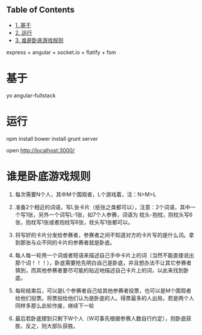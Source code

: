 <div id="table-of-contents">
<h2>Table of Contents</h2>
<div id="text-table-of-contents">
<ul>
<li><a href="#sec-1">1. 基于</a></li>
<li><a href="#sec-2">2. 运行</a></li>
<li><a href="#sec-3">3. 谁是卧底游戏规则</a></li>
</ul>
</div>
</div>
express + angular + socket.io + flatify + fsm

# 基于

yo angular-fullstack

# 运行

npm install
bower install
grunt server

open <http://localhost:3000/>

# 谁是卧底游戏规则

1.  每次需要N个人，其中M个围观者，L个游戏着，注：N>M>L

2.  准备2个相近的词语，写L张卡片（纸张之类都可以），注意：2个词语，其中一个写1张，另外一个词写L-1张，如7个人参赛，词语为 枕头-抱枕，则枕头写6张，抱枕写1张或者抱枕写6张，枕头写1张都可以。

3.  将写好的卡片分发给参赛者，参赛者之间不知道对方的卡片写的是什么词。拿到那张与众不同的卡片的参赛者就是卧底。

4.  每人每一轮用一个词或者短语来描述自己手中卡片上的词（当然不能直接说出那个词！！！），卧底需要抢先明白自己是卧底，并且想办法不让其它参赛者猜到，而其他参赛者要尽可能的贴近地描述自己卡片上的词，以此来找到卧底。

5.  每轮结束后，可以是L个参赛者自己给其他参赛者投票，也可以是M个围观者给他们投票。将票投给他们认为是卧底的人。得票最多的人出局，若是两个人同样多那么此轮作废，继续下一轮

6.  最后若卧底撑到只剩下W个人（W可事先根据参赛人数自行约定），则卧底获胜，反之，则大部队获胜。
